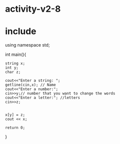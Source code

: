 # activity-v2-8
# include<iostream>
using namespace std;

int main(){
	
	string x;
	int y;
	char z;
	
	cout<<"Enter a string: ";
	getline(cin,x); // Name
	cout<<"Enter a number:";
	cin>>y;// number that you want to change the words
	cout<<"Enter a letter:"; //letters
	cin>>z;
	
	
	x[y] = z;
	cout << x;
	
	return 0;
}
